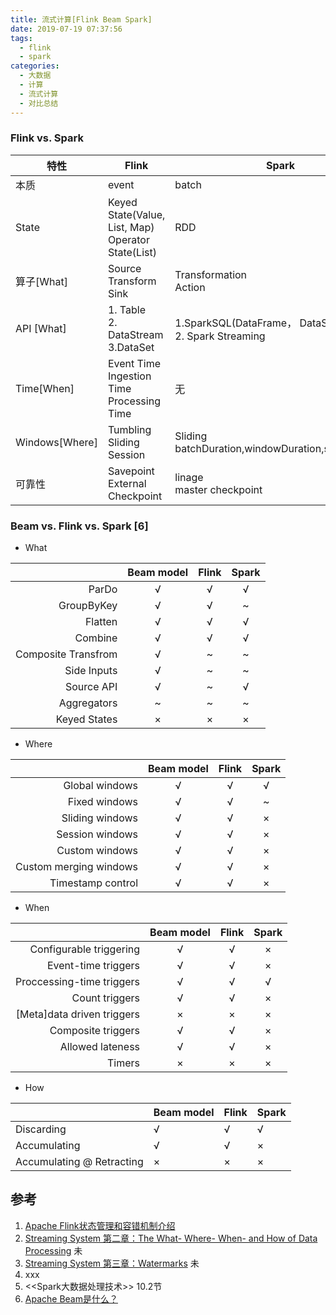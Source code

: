 ```yaml
---
title: 流式计算[Flink Beam Spark]
date: 2019-07-19 07:37:56
tags:
  - flink
  - spark  
categories: 
  - 大数据
  - 计算  
  - 流式计算
  - 对比总结    
---
```


<p></p>
<!-- more -->

### Flink vs. Spark

特性  | Flink | Spark 
---|---|----
本质 |  event |  batch 
State |  Keyed State(Value, List, Map) <br> Operator State(List)| RDD 
算子[What] |  Source<br> Transform<br> Sink | Transformation<br> Action 
API [What] | 1. Table<br> 2. DataStream <br> 3.DataSet    | 1.SparkSQL(DataFrame， DataSet)<br> 2. Spark Streaming <br> 
Time[When] | Event Time<br> Ingestion Time<br> Processing Time| 无 
Windows[Where] | Tumbling<br> Sliding <br> Session| Sliding <br> batchDuration,windowDuration,slideDuration  
可靠性 |  Savepoint<br>External Checkpoint| linage<br> master checkpoint



###  Beam vs. Flink vs. Spark  [6]
+ What

|                     | Beam model | Flink | Spark |
| ------------------: | :--------: | :---: | :---: |
| ParDo               | √          | √     | √     |
| GroupByKey          | √          | √     | ~     |
| Flatten             | √          | √     | √     |
| Combine             | √          | √     | √     |
| Composite Transfrom | √          | ~     | ~     |
| Side Inputs         | √          | ~     | ~     |
| Source API          | √          | ~     | √     |
| Aggregators         | ~          | ~     | ~      |
| Keyed States        | × | × | × |

  

+ Where      

|                        | Beam model | Flink | Spark |
| ---------------------: | :--------: | :---: | :---: |
|         Global windows |     √      |   √   |   √   |
|          Fixed windows |     √      |   √   |   ~   |
|        Sliding windows |     √      |   √   |   ×   |
|        Session windows |     √      |   √   |   ×   |
|         Custom windows |     √      |   √   |   ×   |
| Custom merging windows |     √      |   √   |   ×   |
|      Timestamp control |     √      |   √   |   ×   |



+ When

|                             | Beam model | Flink | Spark |
| --------------------------: | :--------: | :---: | :---: |
|     Configurable triggering |     √      |   √   |   ×   |
|         Event-time triggers |     √      |   √   |   ×   |
|   Proccessing-time triggers |     √      |   √   |   √   |
|              Count triggers |     √      |   √   |   ×   |
| [Meta]data driven  triggers |     ×      |   ×   |   ×   |
|          Composite triggers |     √      |   √   |   ×   |
|            Allowed lateness |     √      |   √   |   ×   |
|                      Timers |     ×      |   ×   |   ×   |



+ How

|                           | Beam model | Flink | Spark |
| ------------------------- | ---------- | ----- | ----- |
| Discarding                | √          | √     | √     |
| Accumulating              | √          | √     | ×     |
| Accumulating @ Retracting | ×          | ×     | ×     |




## 参考
1. [Apache Flink状态管理和容错机制介绍](https://www.iteblog.com/archives/2417.html)
2. [Streaming System 第二章：The What- Where- When- and How of Data Processing](https://yq.aliyun.com/articles/674450) 未
3. [Streaming System 第三章：Watermarks](https://yq.aliyun.com/articles/682873) 未
4. xxx
5. <<Spark大数据处理技术>> 10.2节
6. [Apache Beam是什么？](https://www.cnblogs.com/zlslch/p/7609417.html)